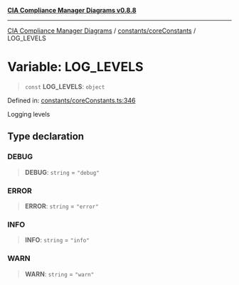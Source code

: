 [**CIA Compliance Manager Diagrams v0.8.8**](../../../README.md)

***

[CIA Compliance Manager Diagrams](../../../modules.md) / [constants/coreConstants](../README.md) / LOG\_LEVELS

# Variable: LOG\_LEVELS

> `const` **LOG\_LEVELS**: `object`

Defined in: [constants/coreConstants.ts:346](https://github.com/Hack23/cia-compliance-manager/blob/283c1f3ddf6c7084b20c21176cda3bc5166ffcb9/src/constants/coreConstants.ts#L346)

Logging levels

## Type declaration

### DEBUG

> **DEBUG**: `string` = `"debug"`

### ERROR

> **ERROR**: `string` = `"error"`

### INFO

> **INFO**: `string` = `"info"`

### WARN

> **WARN**: `string` = `"warn"`
